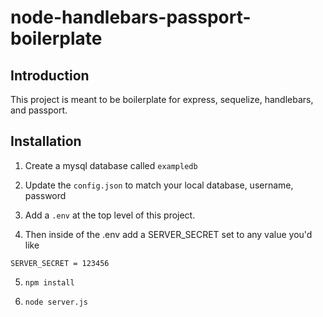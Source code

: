 # node-handlebars-passport-boilerplate

## Introduction

This project is meant to be boilerplate for express, sequelize, handlebars, and passport.


## Installation

1. Create a mysql database called `exampledb`

2. Update the `config.json` to match your local database, username, password

3. Add a `.env` at the top level of this project. 

4. Then inside of the .env add a SERVER_SECRET set to any value you'd like
```
SERVER_SECRET = 123456
```

5. `npm install`

6. `node server.js`
